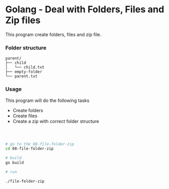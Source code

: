 
# Golang - Deal with Folders, Files and Zip files

This program create folders, files and zip file.

### Folder structure

    parent/
    ├── child
    │   └── child.txt
    ├── empty-folder
    └── parent.txt


### Usage

This program will do the following tasks

- Create folders
- Create files
- Create a zip with correct folder structure

```bash



# go to the 08-file-folder-zip
cd 08-file-folder-zip

# build
go build

# run

./file-folder-zip


```
